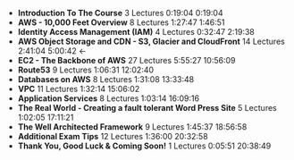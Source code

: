 - **Introduction To The Course**                                       3 Lectures   0:19:04    0:19:04
- **AWS - 10,000 Feet Overview**                                       8 Lectures   1:27:47    1:46:51
- **Identity Access Management (IAM)**                                 4 Lectures   0:32:47    2:19:38
- **AWS Object Storage and CDN - S3, Glacier and CloudFront**         14 Lectures   2:41:04    5:00:42  <-
- **EC2 - The Backbone of AWS**                                       27 Lectures   5:55:27   10:56:09
- **Route53**                                                          9 Lectures   1:06:31   12:02:40
- **Databases on AWS**                                                 8 Lectures   1:31:08   13:33:48
- **VPC**                                                             11 Lectures   1:32:14   15:06:02
- **Application Services**                                             8 Lectures   1:03:14   16:09:16
- **The Real World - Creating a fault tolerant Word Press Site**       5 Lectures   1:02:05   17:11:21
- **The Well Architected Framework**                                   9 Lectures   1:45:37   18:56:58
- **Additional Exam Tips**                                            12 Lectures   1:36:00   20:32:58
- **Thank You, Good Luck & Coming Soon!**                              1 Lectures   0:05:51   20:38:49
